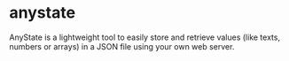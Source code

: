 # anystate
AnyState is a lightweight tool to easily store and retrieve values (like texts, numbers or arrays) in a JSON file using your own web server.

